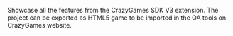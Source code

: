 Showcase all the features from the CrazyGames SDK V3 extension. The project can be exported as HTML5 game to be imported in the QA tools on CrazyGames website.